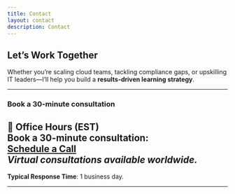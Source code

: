 ```yaml
---
title: Contact
layout: contact
description: Contact
---
```


## Let’s Work Together  
Whether you’re scaling cloud teams, tackling compliance gaps, or upskilling IT leaders—I’ll help you build a **results-driven learning strategy**.  

---

### Book a 30-minute consultation  
**📍 Office Hours (EST)**  
Book a 30-minute consultation:  
[Schedule a Call](https://calendly.com/yourlink)  
*Virtual consultations available worldwide.*  
---

**Typical Response Time**: 1 business day.  

---